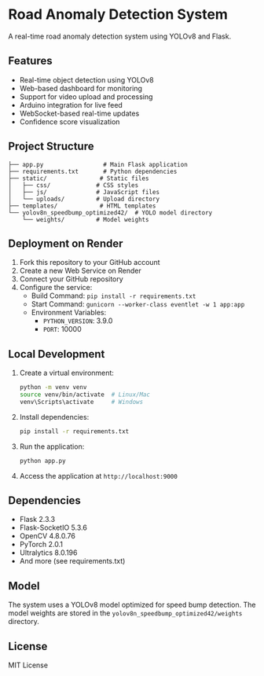 # Road Anomaly Detection System

A real-time road anomaly detection system using YOLOv8 and Flask.

## Features

- Real-time object detection using YOLOv8
- Web-based dashboard for monitoring
- Support for video upload and processing
- Arduino integration for live feed
- WebSocket-based real-time updates
- Confidence score visualization

## Project Structure

```
├── app.py                 # Main Flask application
├── requirements.txt       # Python dependencies
├── static/               # Static files
│   ├── css/             # CSS styles
│   ├── js/              # JavaScript files
│   └── uploads/         # Upload directory
├── templates/            # HTML templates
└── yolov8n_speedbump_optimized42/  # YOLO model directory
    └── weights/         # Model weights
```

## Deployment on Render

1. Fork this repository to your GitHub account
2. Create a new Web Service on Render
3. Connect your GitHub repository
4. Configure the service:
   - Build Command: `pip install -r requirements.txt`
   - Start Command: `gunicorn --worker-class eventlet -w 1 app:app`
   - Environment Variables:
     - `PYTHON_VERSION`: 3.9.0
     - `PORT`: 10000

## Local Development

1. Create a virtual environment:
   ```bash
   python -m venv venv
   source venv/bin/activate  # Linux/Mac
   venv\Scripts\activate     # Windows
   ```

2. Install dependencies:
   ```bash
   pip install -r requirements.txt
   ```

3. Run the application:
   ```bash
   python app.py
   ```

4. Access the application at `http://localhost:9000`

## Dependencies

- Flask 2.3.3
- Flask-SocketIO 5.3.6
- OpenCV 4.8.0.76
- PyTorch 2.0.1
- Ultralytics 8.0.196
- And more (see requirements.txt)

## Model

The system uses a YOLOv8 model optimized for speed bump detection. The model weights are stored in the `yolov8n_speedbump_optimized42/weights` directory.

## License

MIT License 
